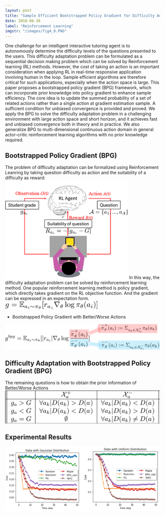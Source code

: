 ```yaml
---
layout: post
title: "Sample Efficient Bootstrapped Policy Gradient for Difficulty Adaptation"
date: 2018-06-30
label: "Reinforcement Learning"
imgstr: "/images/fig4_0.PNG"
---
```



One challenge for an intelligent interactive tutoring agent is to
autonomously determine the difficulty levels of the questions presented
to the users. This difficulty adaptation problem can be formulated
as a sequential decision making problem which can be
solved by Reinforcement learning (RL) methods. However, the cost
of taking an action is an important consideration when applying
RL in real-time responsive application involving human in the loop.
Sample efficient algorithms are therefore critical for such applications,
especially when the action space is large. This paper proposes
a bootstrapped policy gradient (BPG) framework, which can incorporate
prior knowledge into policy gradient to enhance sample
efficiency. The core idea is to update the summed probability of
a set of related actions rather than a single action at gradient estimation
sample. A sufficient condition for unbiased convergence
is provided and proved. We apply the BPG to solve the difficulty
adaptation problem in a challenging environment with large action
space and short horizon, and it achieves fast and unbiased convergence
both in theory and in practice. We also generalize BPG
to multi-dimensional continuous action domain in general actor-critic
reinforcement learning algorithms with no prior knowledge required.

## Bootstrapped Policy Gradient (BPG)
The problem of difficulty adaptation can be formalized using Reinforcement Leanring by taking question difficulty as action and the suitability of a difficulty as reward:
<img src="/images/bpg_pic/system.png" alt="hi" class="inline" width="400" />
In this way, the difficulty adaptation problem can be solved by reinforcement learning method. One popular reinforcement learning method is policy gradient, which directly takes gradient on the RL objective function. And the gradient can be expressed in an expectation form.
<img src="/images/bpg_pic/pg.png" alt="hi" class="inline" width="300" />
* Bootstrapped Policy Gradient with Better/Worse Actions 
<img src="/images/bpg_pic/bpg.png" alt="hi" class="inline" width="600" />

## Difficulty Adaptation with Bootstrapped Policy Gradient (BPG)
The remaining questions is how to obtain the prior information of Better/Worse Actions
<img src="/images/bpg_pic/DDA.png" alt="hi" class="inline" width="600" />
## Experimental Results
<img src="/images/fig4_1.PNG" alt="hi" class="inline" width="600" />

